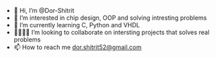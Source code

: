 - 👋 Hi, I’m @Dor-Shitrit
- 👀 I’m interested in chip design, OOP and solving intresting problems 
- 🌱 I’m currently learning C, Python and VHDL 
- 🫱🏼‍🫲🏻 I’m looking to collaborate on intersting projects that solves real problems
- 📫 How to reach me dor.shitrit52@gmail.com

<!---
dor-sh52/dor-sh52 is a ✨ special ✨ repository because its `README.md` (this file) appears on your GitHub profile.
You can click the Preview link to take a look at your changes.
--->
